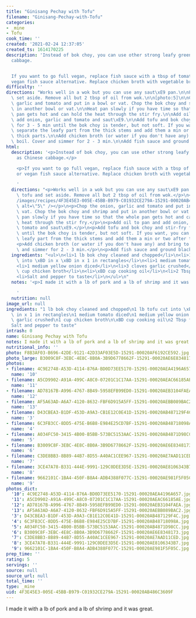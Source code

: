 ```yaml
---
title: "Ginisang Pechay with Tofu"
filename: "Ginisang-Pechay-with-Tofu"
categories:
- _mine
- Tofu
cook_time: ''
created: '2021-02-24 12:37:05'
created_ts: 1614170225
description: 'Instead of bok choy, you can use other strong leafy greens such as Chinese
  cabbage.


  If you want to go full vegan, replace fish sauce with a tbsp of tomato paste or
  vegan fish sauce alternative. Replace chicken broth with vegetable broth.'
difficulty: ''
directions: "Works well in a wok but you can use any saut\xE9 pan.\n\nFry tofu and\
  \ set aside. Remove all but 2 tbsp of oil from wok.\n\n[photo:5]\n\nChop the onion,\
  \ garlic and tomato and put in a bowl or vat. Chop the bok choy and shrimp and put\
  \ in another bowl or vat.\n\nHeat pan slowly if you have time so that the whole\
  \ pan gets hot and can hold the heat through the stir fry.\n\nAdd oil to pan and\
  \ add onion, garlic and tomato and saut\xE9.\n\nAdd tofu and bok choy and stir-fry\
  \ for 3 - 5 min until the bok choy is tender, but not soft. If you want, you can\
  \ separate the leafy part from the thick stems and add them a min or two after the\
  \ thick parts.\n\nAdd chicken broth (or water if you don't have any) and bring to\
  \ boil. Cover and simmer for 2 - 3 min.\n\nAdd fish sauce and ground black pepper."
html:
  description: '<p>Instead of bok choy, you can use other strong leafy greens such
    as Chinese cabbage.</p>

    <p>If you want to go full vegan, replace fish sauce with a tbsp of tomato paste
    or vegan fish sauce alternative. Replace chicken broth with vegetable broth.</p>

    '
  directions: "<p>Works well in a wok but you can use any saut\xE9 pan.</p>\n<p>Fry\
    \ tofu and set aside. Remove all but 2 tbsp of oil from wok.</p>\n<p><img src=\"\
    /images/recipes/4F3E45E3-005E-45BB-B979-C01932CE279A-15291-00020AB486C3609F/A034FC50-3415-4B00-B5BB-573BC5153AAC-15291-00020AB4871D98CC.jpg\"\
    \ alt=\"5\" /></p>\n<p>Chop the onion, garlic and tomato and put in a bowl or\
    \ vat. Chop the bok choy and shrimp and put in another bowl or vat.</p>\n<p>Heat\
    \ pan slowly if you have time so that the whole pan gets hot and can hold the\
    \ heat through the stir fry.</p>\n<p>Add oil to pan and add onion, garlic and\
    \ tomato and saut\xE9.</p>\n<p>Add tofu and bok choy and stir-fry for 3 - 5 min\
    \ until the bok choy is tender, but not soft. If you want, you can separate the\
    \ leafy part from the thick stems and add them a min or two after the thick parts.</p>\n\
    <p>Add chicken broth (or water if you don't have any) and bring to boil. Cover\
    \ and simmer for 2 - 3 min.</p>\n<p>Add fish sauce and ground black pepper.</p>\n"
  ingredients: "<ul>\n<li>1 lb bok choy cleaned and chopped</li>\n<li>1 lb tofu cut\
    \ into \xBD in x \xBD in x 1 in rectangles</li>\n<li>1 medium tomato diced</li>\n\
    <li>1 medium yellow onion diced</li>\n<li>3 cloves garlic crushed</li>\n<li>1\
    \ cup chicken broth</li>\n<li>\xBD cup cooking oil</li>\n<li>2 Tbsp fish sauce</li>\n\
    <li>Salt and pepper to taste</li>\n</ul>\n"
  notes: '<p>I made it with a lb of pork and a lb of shrimp and it was great.</p>

    '
  nutrition: null
image_url: null
ingredients: "1 lb bok choy cleaned and chopped\n1 lb tofu cut into \xBD in x \xBD\
  \ in x 1 in rectangles\n1 medium tomato diced\n1 medium yellow onion diced\n3 cloves\
  \ garlic crushed\n1 cup chicken broth\n\xBD cup cooking oil\n2 Tbsp fish sauce\n\
  Salt and pepper to taste"
intrash: 0
name: Ginisang Pechay with Tofu
notes: I made it with a lb of pork and a lb of shrimp and it was great.
nutritional_info: ''
photo: F8B3AF03-B696-42DE-9121-42D33AF03E5D-15291-00020AF6192CE592.jpg
photo_large: B3009C8F-3EBC-4E8C-8B0A-3B9D6778662F-15291-00020AE6E8348173.jpg
photos:
- filename: 4C9E2748-A53D-4114-876A-BD0D73EE5170-15291-00020AEA4196A657.jpg
  name: '10'
- filename: A5CD9902-A91A-499C-A8C0-07201C1C17AA-15291-00020AEAC66185AE.jpg
  name: '11'
- filename: AD78167B-A996-4767-8B49-5958EFB99ED0-15291-00020AEB3104FAEA.jpg
  name: '12'
- filename: AF5A63AD-A6A7-4120-8632-FBF6D915A5FF-15291-00020AEBB089BAC2.jpg
  name: '13'
- filename: D43CBEA3-B1DF-453D-A9A3-CB1E12C0E41D-15291-00020AB487129F4C.jpg
  name: '3'
- filename: 6C3FB3CC-8DD5-475E-B6B8-E984E25CD7BF-15291-00020AB48718098A.jpg
  name: '4'
- filename: A034FC50-3415-4B00-B5BB-573BC5153AAC-15291-00020AB4871D98CC.jpg
  name: '5'
- filename: B3009C8F-3EBC-4E8C-8B0A-3B9D6778662F-15291-00020AE6E8348173.jpg
  name: '6'
- filename: C3DE8BB3-8B89-44B7-8D55-A40AC1CEE967-15291-00020AE7AAD11CED.jpg
  name: '7'
- filename: 3CE47A78-B331-444E-9991-129C0DEE3D5E-15291-00020AE8106343B7.jpg
  name: '8'
- filename: 9662101C-1BA4-450F-B8A4-ADB4388F077C-15291-00020AE981F5F05C.jpg
  name: '9'
photos_dict:
  '10': 4C9E2748-A53D-4114-876A-BD0D73EE5170-15291-00020AEA4196A657.jpg
  '11': A5CD9902-A91A-499C-A8C0-07201C1C17AA-15291-00020AEAC66185AE.jpg
  '12': AD78167B-A996-4767-8B49-5958EFB99ED0-15291-00020AEB3104FAEA.jpg
  '13': AF5A63AD-A6A7-4120-8632-FBF6D915A5FF-15291-00020AEBB089BAC2.jpg
  '3': D43CBEA3-B1DF-453D-A9A3-CB1E12C0E41D-15291-00020AB487129F4C.jpg
  '4': 6C3FB3CC-8DD5-475E-B6B8-E984E25CD7BF-15291-00020AB48718098A.jpg
  '5': A034FC50-3415-4B00-B5BB-573BC5153AAC-15291-00020AB4871D98CC.jpg
  '6': B3009C8F-3EBC-4E8C-8B0A-3B9D6778662F-15291-00020AE6E8348173.jpg
  '7': C3DE8BB3-8B89-44B7-8D55-A40AC1CEE967-15291-00020AE7AAD11CED.jpg
  '8': 3CE47A78-B331-444E-9991-129C0DEE3D5E-15291-00020AE8106343B7.jpg
  '9': 9662101C-1BA4-450F-B8A4-ADB4388F077C-15291-00020AE981F5F05C.jpg
prep_time: ''
rating: 5
servings: ''
source: null
source_url: null
total_time: ''
type: _mine
uid: 4F3E45E3-005E-45BB-B979-C01932CE279A-15291-00020AB486C3609F
---
```

I made it with a lb of pork and a lb of shrimp and it was great.
